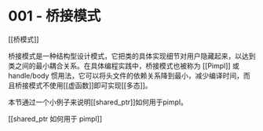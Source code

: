# 001 - 桥接模式


[[桥模式]]

桥接模式是一种结构型设计模式，它把类的具体实现细节对用户隐藏起来，以达到类之间的最小耦合关系。在具体编程实践中，桥接模式也被称为 [[Pimpl]] 或 handle/body 惯用法，它可以将头文件的依赖关系降到最小，减少编译时间，而且桥接模式不使用[[虚函数]]即可实现[[多态]]。

本节通过一个小例子来说明[[shared_ptr]]如何用于pimpl。

[[shared_ptr 如何用于 pimpl]]

